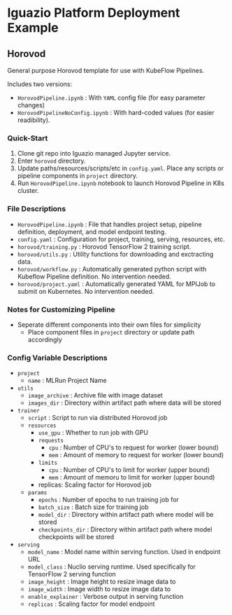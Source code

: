 # Iguazio Platform Deployment Example

## Horovod
General purpose Horovod template for use with KubeFlow Pipelines.

Includes two versions:
- `HorovodPipeline.ipynb` : With `YAML` config file (for easy parameter changes)
- `HorovodPipelineNoConfig.ipynb` : With hard-coded values (for easier readibility).

### Quick-Start
1. Clone git repo into Iguazio managed Jupyter service.
2. Enter `horovod` directory.
3. Update paths/resources/scripts/etc in `config.yaml`. Place any scripts or pipeline components in `project` directory.
4. Run `HorovodPipeline.ipynb` notebook to launch Horovod Pipeline in K8s cluster.

### File Descriptions
- `HorovodPipeline.ipynb` : File that handles project setup, pipeline definition, deployment, and model endpoint testing.
- `config.yaml` : Configuration for project, training, serving, resources, etc.
- `horovod/training.py` : Horovod TensorFlow 2 training script.
- `horovod/utils.py` : Utility functions for downloading and exctracting data.
- `horovod/workflow.py` : Automatically generated python script with Kubeflow Pipeline definition. No intervention needed.
- `horovod/project.yaml` : Automatically generated YAML for MPIJob to submit on Kubernetes. No intervention needed.

### Notes for Customizing Pipeline
- Seperate different components into their own files for simplicity
    - Place component files in `project` directory or update path accordingly

### Config Variable Descriptions
- `project`
    - `name` : MLRun Project Name
- `utils`
    - `image_archive` : Archive file with image dataset
    - `images_dir` : Directory within artifact path where data will be stored
- `trainer`
    - `script` : Script to run via distributed Horovod job
    - `resources`
        - `use_gpu` : Whether to run job with GPU
        - `requests`
            - `cpu` : Number of CPU's to request for worker (lower bound)
            - `mem` : Amount of memory to request for worker (lower bound)
        - `limits`
            - `cpu` : Number of CPU's to limit for worker (upper bound)
            - `mem` : Amount of memoru to limit for worker (upper bound)
        - replicas: Scaling factor for Horovod job
    - `params`
        - `epochs` : Number of epochs to run training job for
        - `batch_size` : Batch size for training job
        - `model_dir` : Directory within artifact path where model will be stored
        - `checkpoints_dir` : Directory within artifact path where model checkpoints will be stored
- `serving`
    - `model_name` : Model name within serving function. Used in endpoint URL
    - `model_class` : Nuclio serving runtime. Used specifically for TensorFlow 2 serving function
    - `image_height` : Image height to resize image data to
    - `image_width` : Image width to resize image data to
    - `enable_explainer` : Verbose output in serving function
    - `replicas` : Scaling factor for model endpoint